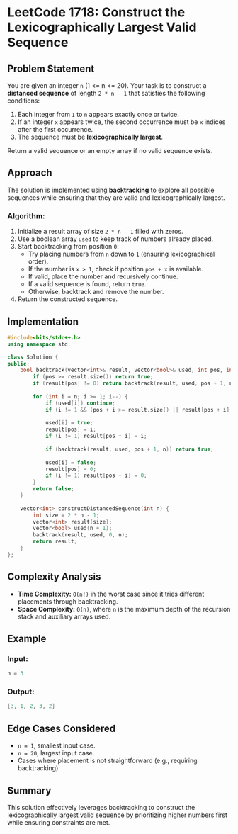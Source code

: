 # LeetCode 1718: Construct the Lexicographically Largest Valid Sequence

## Problem Statement
You are given an integer `n` (1 <= n <= 20). Your task is to construct a **distanced sequence** of length `2 * n - 1` that satisfies the following conditions:

1. Each integer from `1` to `n` appears exactly once or twice.
2. If an integer `x` appears twice, the second occurrence must be `x` indices after the first occurrence.
3. The sequence must be **lexicographically largest**.

Return a valid sequence or an empty array if no valid sequence exists.

## Approach
The solution is implemented using **backtracking** to explore all possible sequences while ensuring that they are valid and lexicographically largest.

### Algorithm:
1. Initialize a result array of size `2 * n - 1` filled with zeros.
2. Use a boolean array `used` to keep track of numbers already placed.
3. Start backtracking from position `0`:
   - Try placing numbers from `n` down to `1` (ensuring lexicographical order).
   - If the number is `x > 1`, check if position `pos + x` is available.
   - If valid, place the number and recursively continue.
   - If a valid sequence is found, return `true`.
   - Otherwise, backtrack and remove the number.
4. Return the constructed sequence.

## Implementation
```cpp
#include<bits/stdc++.h>
using namespace std;

class Solution {
public:
    bool backtrack(vector<int>& result, vector<bool>& used, int pos, int n) {
        if (pos >= result.size()) return true;
        if (result[pos] != 0) return backtrack(result, used, pos + 1, n);
        
        for (int i = n; i >= 1; i--) {
            if (used[i]) continue;
            if (i != 1 && (pos + i >= result.size() || result[pos + i] != 0)) continue;
            
            used[i] = true;
            result[pos] = i;
            if (i != 1) result[pos + i] = i;
            
            if (backtrack(result, used, pos + 1, n)) return true;
            
            used[i] = false;
            result[pos] = 0;
            if (i != 1) result[pos + i] = 0;
        }
        return false;
    }
    
    vector<int> constructDistancedSequence(int n) {
        int size = 2 * n - 1;
        vector<int> result(size);
        vector<bool> used(n + 1);
        backtrack(result, used, 0, n);
        return result;
    }
};
```

## Complexity Analysis
- **Time Complexity:** `O(n!)` in the worst case since it tries different placements through backtracking.
- **Space Complexity:** `O(n)`, where `n` is the maximum depth of the recursion stack and auxiliary arrays used.

## Example
### Input:
```cpp
n = 3
```

### Output:
```cpp
[3, 1, 2, 3, 2]
```

## Edge Cases Considered
- `n = 1`, smallest input case.
- `n = 20`, largest input case.
- Cases where placement is not straightforward (e.g., requiring backtracking).

## Summary
This solution effectively leverages backtracking to construct the lexicographically largest valid sequence by prioritizing higher numbers first while ensuring constraints are met.

